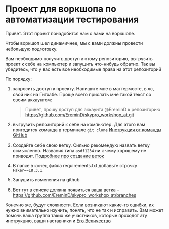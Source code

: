 # Проект для воркшопа по автоматизации тестирования

Привет. Этот проект понадобится нам с вами на воркшопе.

Чтобы воркшоп шел динамичнее, мы с вами должны провести небольшую подготовку.

Вам необходимо получить доступ к этому репозиторию, выгрузить проект к себе на компьютер и запушить что-нибудь обратно. Так вы убедитесь, что у вас есть все необходимые права на этот репозиторий

По порядку:
1. запросить доступ к проекту. Напишите мне в маттермосте, в лс, свой ник на Гитхабе. Проще всего прислать мне такой текст со своим аккаунтом:
    > Привет, прошу доступ для аккаунта @EreminD к репозиторию https://github.com/EreminD/skypro_workshop_at.git

2. выгрузить репозиторий к себе на компьютер. Для этого вам пригодится команда в терминале `git clone`
    [Инструкция от команды GitHub](https://docs.github.com/en/repositories/creating-and-managing-repositories/cloning-a-repository)

3. Создайте себе свою ветку. Сильно рекомендую назвать ветку осмысленно. Названия типа `asdf1234` ни к чему хорошему не приводят. 
    [Подробнее про создание веток](https://git-scm.com/book/ru/v2/Ветвление-в-Git-Основы-ветвления-и-слияния)

4. В папке в конец файла requirements.txt добавьте строчку `Faker==18.3.1`
5. Запушить изменения на github
6. Вот тут в списке должна появиться ваша ветка – https://github.com/EreminD/skypro_workshop_at/branches

Конечно же, будут сложности. 
Если возникают какие-то ошибки, их нужно внимательно изучить, понять, что не так и исправить.
Вам может помочь ваша группа таких же участников, которые проходят эту инструкцию, ваши наставники и [Его Величество](https://www.google.ru/?client=safari)
